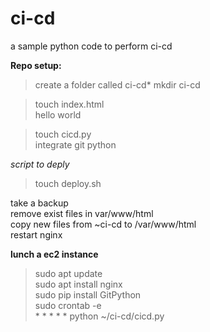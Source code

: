 # ci-cd

a sample python code to perform ci-cd 

**Repo setup:**

>create a folder called ci-cd*
>mkdir ci-cd

>touch index.html<br>
    hello world

>touch cicd.py<br>
    integrate git python 

*script to deply*
>touch deploy.sh

take a backup<br>
remove exist files in var/www/html<br>
copy new files from ~ci-cd to /var/www/html<br>
restart nginx

**lunch a ec2 instance**
>sudo apt update<br>
>sudo apt install nginx<br>
>sudo pip install GitPython<br>
>sudo crontab -e<br>
    * * * * * python ~/ci-cd/cicd.py
